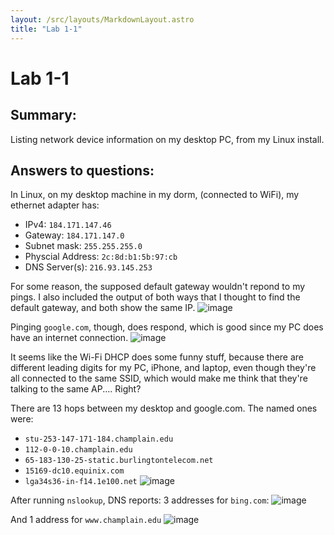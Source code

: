```yaml
---
layout: /src/layouts/MarkdownLayout.astro
title: "Lab 1-1"
---
```

# Lab 1-1

## Summary:

Listing network device information on my desktop PC, from my Linux install.

## Answers to questions:

In Linux, on my desktop machine in my dorm, (connected to WiFi), my ethernet adapter has:

* IPv4: `184.171.147.46`
* Gateway: `184.171.147.0`
* Subnet mask: `255.255.255.0`
* Physcial Address: `2c:8d:b1:5b:97:cb`
* DNS Server(s): `216.93.145.253`

For some reason, the supposed default gateway wouldn't repond to my pings. I also included the output of both ways that I thought to find the default gateway, and both show the same IP. ![image](https://user-images.githubusercontent.com/12242178/188230843-5b589229-b5f2-43c5-8875-1804fae8b403.png)

Pinging `google.com`, though, does respond, which is good since my PC does have an internet connection. ![image](https://user-images.githubusercontent.com/12242178/188231115-40e6277a-a2fd-4ff3-a006-1da8161c8832.png)

It seems like the Wi-Fi DHCP does some funny stuff, because there are different leading digits for my PC, iPhone, and laptop, even though they're all connected to the same SSID, which would make me think that they're talking to the same AP.... Right?

There are 13 hops between my desktop and google.com. The named ones were:

* `stu-253-147-171-184.champlain.edu`
* `112-0-0-10.champlain.edu`
* `65-183-130-25-static.burlingtontelecom.net`
* `15169-dc10.equinix.com`
* `lga34s36-in-f14.1e100.net` ![image](https://user-images.githubusercontent.com/12242178/188231865-645cd709-0279-426a-8ccc-09212df30a08.png)

After running `nslookup`, DNS reports: 3 addresses for `bing.com`: ![image](https://user-images.githubusercontent.com/12242178/188232176-5550f443-2670-456c-8601-6cca1d420ac7.png)

And 1 address for `www.champlain.edu` ![image](https://user-images.githubusercontent.com/12242178/188232249-c9e0525e-5b24-4faa-8875-593e95542966.png)
